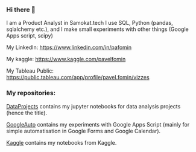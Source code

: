 ### Hi there 👋

I am a Product Analyst in Samokat.tech
I use SQL, Python (pandas, sqlalchemy etc.), and I make small experiments with other things (Google Apps script, scipy)

My LinkedIn: https://www.linkedin.com/in/pafomin

My kaggle: https://www.kaggle.com/pavelfomin

My Tableau Public: https://public.tableau.com/app/profile/pavel.fomin/vizzes

### My repositories:

[DataProjects](https://github.com/FominP/DataProjects) contains my jupyter notebooks for data analysis projects (hence the title).

[GoogleAuto](https://github.com/FominP/GoogleAuto) contains my experiments with Google Apps Script (mainly for simple automatisation in Google Forms and Google Calendar).

[Kaggle](https://github.com/FominP/Kaggle) contains my notebooks from Kaggle.

